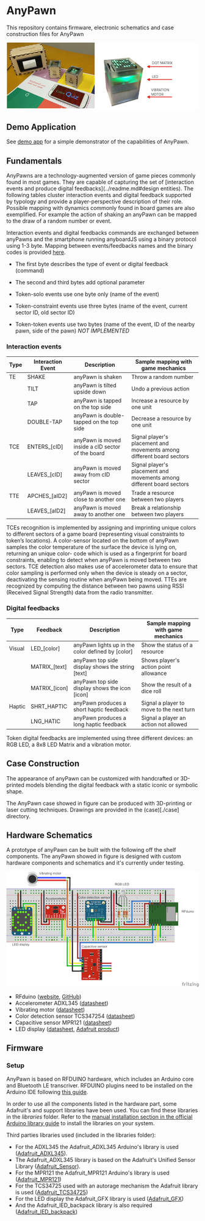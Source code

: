 # AnyPawn

This repository contains firmware, electronic schematics and case construction files for AnyPawn

![Photo](imgs/tokens.png)

## Demo Application
See [demo app](../games/demo-app) for a simple demonstrator of the capabilities of AnyPawn.

## Fundamentals

AnyPawns are a technology-augmented version of game pieces commonly found in most games. They are capable of capturing the set of [interaction events and produce digital feedbacks](../readme.md#design entities). The following tables cluster interaction events and digital feedback supported by typology and provide a player-perspective description of their role. Possible mapping with dynamics commonly found in board games are also exemplified. For example the action of shaking an anyPawn can be mapped to the draw of a random number or event.

Interaction events and digital feedbacks commands are exchanged between anyPawns and the smartphone running anyboardJS using a binary protocol using 1-3 byte. Mapping between events/feedbacks names and the binary codes is provided [here](./firmware/anypawn/protocol.h).

- The first byte describes the type of event or digital feedback (command)
- The second and third bytes add optional parameter

- Token-solo events use one byte only (name of the event)
- Token-constraint events use three bytes (name of the event, current sector ID, old sector ID)
- Token-token events use two bytes (name of the event, ID of the nearby pawn, side of the pawn) *NOT IMPLEMENTED*

### Interaction events

| Type | Interaction Event | Description | Sample mapping with game mechanics |
|------|-----------|-------------|------------------------------------|
| TE | SHAKE | anyPawn is shaken | Throw a random number |
| | TILT | anyPawn is tilted upside down | Undo a previous action |
| | TAP | anyPawn is tapped on the top side | Increase a resource by one unit |
|	| DOUBLE-TAP | anyPawn is double-tapped on the top side | Decrease a resource by one unit |
| TCE | ENTERS\_[cID] | anyPawn is moved inside a cID sector of the board | Signal player's placement and movements among different board sectors |
| | LEAVES\_[cID] | anyPawn is moved away from cID sector | Signal player's placement and movements among different board sectors  |
|	TTE | APCHES\_[aID2] | anyPawn is moved close to another one | Trade a resource between two players |
| | LEAVES\_[aID2] | anyPawn is moved away to another one | Break a relationship between two players |

TCEs recognition is implemented by assigning and imprinting unique colors to different sectors of a game board (representing visual constraints to token’s locations). A color-sensor located on the bottom of anyPawn samples the color temperature of the surface the device is lying on, returning an unique color- code which is used as a fingerprint for board constraints, enabling to detect when anyPawn is moved between two sectors. TCE detection also makes use of accelerometer data to ensure that color sampling is performed only when the device is steady on a sector, deactivating the sensing routine when anyPawn being moved.
TTEs are recognized by computing the distance between two pawns using RSSI (Received Signal Strength) data from the radio transmitter.

### Digital feedbacks

| Type | Feedback | Description | Sample mapping with game mechanics |
|------|----------|-------------|------------------------------------|
| Visual | LED\_[color] | anyPawn lights up in the color defined by [color] | Show the status of a resource |
| | MATRIX\_[text] | anyPawn top side display shows the string [text] | Shows player's action point allowance |
| | MATRIX\_[icon] | anyPawn top side display shows the icon [icon]  | Show the result of a dice roll |
|Haptic| SHRT\_HAPTIC | anyPawn produces a short haptic feedback | Signal a player to move to the next turn |
|| LNG\_HATIC | anyPawn produces a long haptic feedback | Signal a player an action not allowed |

Token digital feedbacks are implemented using three different devices: an RGB LED, a 8x8 LED Matrix and a vibration motor.

## Case Construction

The appearance of anyPawn can be customized with handcrafted or 3D-printed models blending the digital feedback with a static iconic or symbolic shape.

The AnyPawn case showed in figure can be produced with 3D-printing or laser cutting techniques. Drawings are provided in the (case)[./case] directory.

## Hardware Schematics

A prototype of anyPawn can be built with the following off the shelf components. The anyPawn showed in figure is designed with custom hardware components and schematics and it's currently under testing.

![Schematic](imgs/schematic_fritzing.png)

* RFduino ([website](http://www.rfduino.com/), [GitHub](https://github.com/RFduino/RFduino))
* Accelerometer ADXL345 ([datasheet](http://www.analog.com/media/en/technical-documentation/data-sheets/ADXL345.pdf))
* Vibrating motor ([datasheet](https://www.sparkfun.com/datasheets/Robotics/310-101_datasheet.pdf))
* Color detection sensor TCS347254 ([datasheet](https://www.adafruit.com/datasheets/TCS34725.pdf))
* Capacitive sensor MPR121 ([datasheet](https://www.sparkfun.com/datasheets/Components/MPR121.pdf))
* LED display ([datasheet](https://www.sparkfun.com/datasheets/Components/MPR121.pdf), [Adafruit product](https://www.adafruit.com/products/870))

## Firmware

### Setup
AnyPawn is based on RFDUINO hardware, which includes an Arduino core and Bluetooth LE transcriver. RFDUINO plugins need to be installed on the Arduino IDE following [this guide](http://www.rfduino.com/wp-content/uploads/2015/08/RFduino-Quick-Start-Guide-08.21.15-11.40AM.pdf).

In order to use all the components listed in the hardware part, some Adafruit's and support libraries have been used. You can find these libraries in the *libraries* folder. Refer to the [manual installation section in the official Arduino library guide](https://www.arduino.cc/en/Guide/Libraries#toc5) to install the libraries on your system.

Third parties libraries used (included in the libraries folder):

- For the ADXL345 the Adafruit_ADXL345 Arduino's library is used ([Adafruit_ADXL345](https://github.com/adafruit/Adafruit_ADXL345)).
- The Adafruit_ADXL345 library is based on the Adafruit's Unified Sensor Library ([Adafruit_Sensor](https://github.com/adafruit/Adafruit_Sensor)).
- For the MPR121 the Adafruit_MPR121 Arduino's library is used ([Adafruit_MPR121](https://github.com/adafruit/Adafruit_MPR121_Library))
- For the TCS34725 used with an autorage mechanism the Adafruit library is used ([Adafruit_TCS34725](https://github.com/adafruit/Adafruit_TCS34725/tree/master/examples/tcs34725autorange))
- For the LED display the Adafruit_GFX library is used ([Adafruit_GFX](https://github.com/adafruit/Adafruit-GFX-Library))
- And the Adafruit_lED_backpack library is also required ([Adafruit_lED_backpack](https://github.com/adafruit/Adafruit-LED-Backpack-Library))
